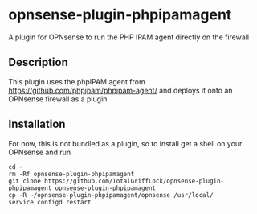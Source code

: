 # opnsense-plugin-phpipamagent
A plugin for OPNsense to run the PHP IPAM agent directly on the firewall

## Description
This plugin uses the phpIPAM agent from https://github.com/phpipam/phpipam-agent/ and deploys it onto an OPNsense firewall as a plugin.

## Installation
For now, this is not bundled as a plugin, so to install get a shell on your OPNsense and run
```
cd ~
rm -Rf opnsense-plugin-phpipamagent
git clone https://github.com/TotalGriffLock/opnsense-plugin-phpipamagent opnsense-plugin-phpipamagent
cp -R ~/opnsense-plugin-phpipamagent/opnsense /usr/local/
service configd restart
```
